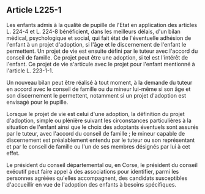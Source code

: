 ## Article L225-1

Les enfants admis à la qualité de pupille de l'Etat en application des articles L. 224-4 et L. 224-8 bénéficient,
dans les meilleurs délais, d'un bilan médical, psychologique et social, qui fait état de l'éventuelle adhésion
de l'enfant à un projet d'adoption, si l'âge et le discernement de l'enfant le permettent. Un projet de vie est
ensuite défini par le tuteur avec l'accord du conseil de famille. Ce projet peut être une adoption, si tel est
l'intérêt de l'enfant. Ce projet de vie s'articule avec le projet pour l'enfant mentionné à l'article L. 223-1-1.

Un nouveau bilan peut être réalisé à tout moment, à la demande du tuteur en accord avec le conseil de
famille ou du mineur lui-même si son âge et son discernement le permettent, notamment si un projet
d'adoption est envisagé pour le pupille.

Lorsque le projet de vie est celui d'une adoption, la définition du projet d'adoption, simple ou plénière
suivant les circonstances particulières à la situation de l'enfant ainsi que le choix des adoptants éventuels
sont assurés par le tuteur, avec l'accord du conseil de famille ; le mineur capable de discernement est
préalablement entendu par le tuteur ou son représentant et par le conseil de famille ou l'un de ses membres
désignés par lui à cet effet.

Le président du conseil départemental ou, en Corse, le président du conseil exécutif peut faire appel à des
associations pour identifier, parmi les personnes agréées qu'elles accompagnent, des candidats susceptibles
d'accueillir en vue de l'adoption des enfants à besoins spécifiques.

